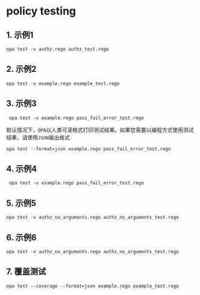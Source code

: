 # policy testing

## 1. 示例1

```shell
opa test -v authz.rego authz_test.rego
```

## 2. 示例2

```shell
opa test -v example.rego example_test.rego
```

## 3. 示例3

```shell
 opa test -v example.rego pass_fail_error_test.rego
 ```

默认情况下，`OPA`以人类可读格式打印测试结果。如果您需要以编程方式使用测试结果，请使用`JSON`输出格式

```shell
opa test --format=json example.rego pass_fail_error_test.rego 
```

## 4. 示例4

```shell
 opa test -v example.rego pass_fail_error_test.rego
 ```

## 5. 示例5

```shell
opa test -v authz_no_arguments.rego authz_no_arguments_test.rego
```


## 6. 示例6

```shell
opa test -v authz_no_arguments.rego authz_no_arguments_test.rego
```

## 7. 覆盖测试

```shell
opa test --coverage --format=json example.rego example_test.rego
```